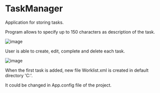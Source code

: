 # TaskManager

Application for storing tasks.

Program allows to specify up to 150 characters as description of the task.

![image](https://user-images.githubusercontent.com/5670439/50057756-ac011980-0177-11e9-9b5e-a1856218195d.png)

User is able to create, edit, complete and delete each task.

![image](https://user-images.githubusercontent.com/5670439/50057805-42cdd600-0178-11e9-95c5-83bf9a4687a0.png)

When the first task is added, new file Worklist.xml is created in default directory 'C:\'.

It could be changed in App.config file of the project.
